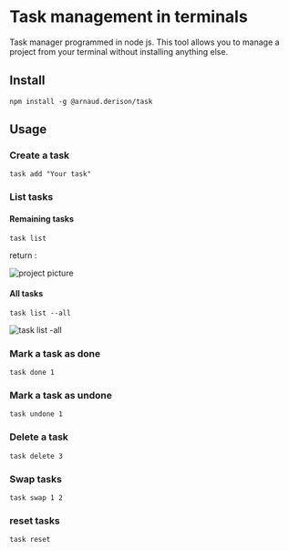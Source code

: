 # Task management in terminals
Task manager programmed in node js. This tool allows you to manage a project from your terminal without installing anything else.

## Install
```
npm install -g @arnaud.derison/task
```

## Usage

### Create a task
```
task add "Your task"
```
### List tasks

#### Remaining tasks

```
task list
```
return :

![project picture](https://gcdnb.pbrd.co/images/OcThJXjuZZ10.png?o=1)

#### All tasks

```
task list --all
```

![task list -all](https://gcdnb.pbrd.co/images/sVKJpgYrz0hH.png?o=1)

### Mark a task as done

```
task done 1
```

### Mark a task as undone

```
task undone 1
```

### Delete a task

```
task delete 3
```

### Swap tasks

```
task swap 1 2
```
### reset tasks
```
task reset
```
